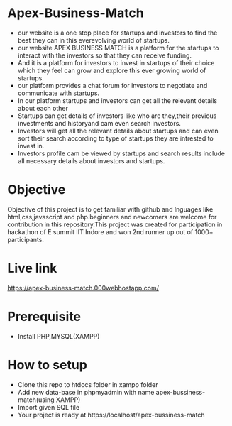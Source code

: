 # Apex-Business-Match
* our website is a one stop place for startups and investors to find the best they can in this everevolving world of startups.
* our website APEX BUSINESS MATCH is a platform for the startups to interact with the investors so that they can receive funding.
* And it is a platform for investors to invest in startups of their choice which they feel can grow and explore this ever growing world of startups.
* our platform provides a chat forum for investors to negotiate and communicate with startups.
* In our platform startups and investors can get all the relevant details about each other
* Startups can get details of investors like who are they,their previous investments and historyand cam even search investors.
* Investors will get all the relevant details about startups and can even sort their search according to type of startups they are intrested to invest in.
* Investors profile cam be viewed by startups and search results include all necessary details about investors and startups.
# Objective
Objective of this project is to get familiar with github and lnguages like html,css,javascript and php.beginners and newcomers are welcome for contribution in this repository.This project was created for participation in hackathon of E summit IIT Indore and won 2nd runner up out of 1000+ participants.
# Live link 
https://apex-business-match.000webhostapp.com/
# Prerequisite
* Install PHP,MYSQL(XAMPP)
# How to setup
* Clone this repo to htdocs folder in xampp folder
* Add new data-base in phpmyadmin with name apex-bussiness-match(using XAMPP)
* Import given SQL file
* Your project is ready at https://localhost/apex-bussiness-match
